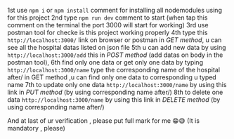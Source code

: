 1st use `npm i` or  `npm install` comment for installing all nodemodules using for this project
2nd  type `npm run dev` comment to start (when tap this comment on the terminal the port 3000 will start for working)
3rd use postman tool for checke is this project working properly
4th   type this `http://localhost:3000/` link on browser or postman in *GET method*,  u can see all the hospital datas listed on json file
5th u can add new data by using `http://localhost:3000/add` this in *POST method* (add datas on body in the postman tool),
6th find only one data or get only one data by typing `http://localhost:3000/name` type the corresponding name of the hospital after/  in GET method ,u can find only one data to corresponding u typed name
7th to update only one data  `http://localhost:3000/name` by using this link in *PUT method*  (by using corresponding name after/)
8th to delete one data `http://localhost:3000/name` by using this link in *DELETE method*  (by using corresponding name after/)

And at last of ur verification , please put full mark for me 😁😅   (It is mandatory , please)
